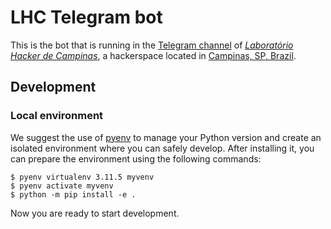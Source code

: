# LHC Telegram bot

This is the bot that is running in the [Telegram channel](https://t.me/lhc_campinas) of
[*Laboratório Hacker de Campinas*](https://lhc.net.br), a hackerspace located in
[Campinas, SP, Brazil](https://www.openstreetmap.org/search?query=Laborat%C3%B3rio%20Hacker%20de%20Campinas#map=19/-22.91780/-47.05245).

## Development

### Local environment

We suggest the use of [pyenv](https://github.com/pyenv/pyenv) to manage your Python version and create an isolated
environment where you can safely develop. After installing it, you can prepare the environment using the following
commands:

```
$ pyenv virtualenv 3.11.5 myvenv
$ pyenv activate myvenv
$ python -m pip install -e .
```

Now you are ready to start development.

